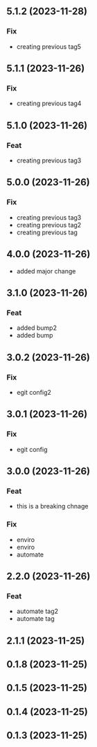 ## 5.1.2 (2023-11-28)

### Fix

- creating previous tag5

## 5.1.1 (2023-11-26)

### Fix

- creating previous tag4

## 5.1.0 (2023-11-26)

### Feat

- creating previous tag3

## 5.0.0 (2023-11-26)

### Fix

- creating previous tag3
- creating previous tag2
- creating previous tag

## 4.0.0 (2023-11-26)


- added major change

## 3.1.0 (2023-11-26)

### Feat

- added bump2
- added bump

## 3.0.2 (2023-11-26)

### Fix

- egit config2

## 3.0.1 (2023-11-26)

### Fix

- egit config

## 3.0.0 (2023-11-26)

### Feat

- this is a breaking chnage

### Fix

- enviro
- enviro
- automate

## 2.2.0 (2023-11-26)

### Feat

- automate tag2
- automate tag

## 2.1.1 (2023-11-25)

## 0.1.8 (2023-11-25)

## 0.1.5 (2023-11-25)

## 0.1.4 (2023-11-25)

## 0.1.3 (2023-11-25)

